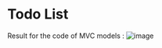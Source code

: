 # Todo List
Result for the code of MVC models :
![image](https://user-images.githubusercontent.com/78801264/172661543-52e91536-a007-4e32-ba4a-d17f94e667e6.png)
